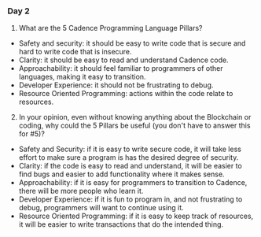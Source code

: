 ### Day 2

1. What are the 5 Cadence Programming Language Pillars?

- Safety and security: it should be easy to write code that is
  secure and hard to write code that is insecure.
- Clarity: it should be easy to read and understand Cadence code.
- Approachability: it should feel familiar to programmers of
  other languages, making it easy to transition.
- Developer Experience: it should not be frustrating to debug.
- Resource Oriented Programming: actions within the code relate
  to resources.

2. In your opinion, even without knowing anything about the Blockchain or coding, why could the 5 Pillars be useful (you don't have to answer this for #5)?

- Safety and Security: if it is easy to write secure code, it
  will take less effort to make sure a program is has the desired
  degree of security.
- Clarity: if the code is easy to read and understand, it will be
  easier to find bugs and easier to add functionality where it
  makes sense.
- Approachability: if it is easy for programmers to transition to
  Cadence, there will be more people who learn it.
- Developer Experience: if it is fun to program in, and not
  frustrating to debug, programmers will want to continue using
  it.
- Resource Oriented Programming: if it is easy to keep track of
  resources, it will be easier to write transactions that do the
  intended thing.
